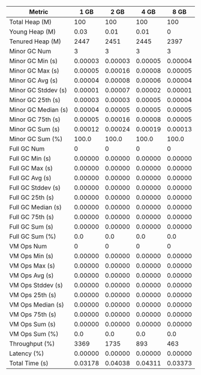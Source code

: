 | Metric | 1 GB | 2 GB | 4 GB | 8 GB |
|------|----|----|----|----|
| Total Heap (M) | 100 | 100 | 100 | 100 |
| Young Heap (M) | 0.03 | 0.01 | 0.01 | 0 |
| Tenured Heap (M) | 2447 | 2451 | 2445 | 2397 |
| Minor GC Num | 3 | 3 | 3 | 3 |
| Minor GC Min (s) | 0.00003 | 0.00003 | 0.00005 | 0.00004 |
| Minor GC Max (s) | 0.00005 | 0.00016 | 0.00008 | 0.00005 |
| Minor GC Avg (s) | 0.00004 | 0.00008 | 0.00006 | 0.00004 |
| Minor GC Stddev (s) | 0.00001 | 0.00007 | 0.00002 | 0.00001 |
| Minor GC 25th (s) | 0.00003 | 0.00003 | 0.00005 | 0.00004 |
| Minor GC Median (s) | 0.00004 | 0.00005 | 0.00005 | 0.00005 |
| Minor GC 75th (s) | 0.00005 | 0.00016 | 0.00008 | 0.00005 |
| Minor GC Sum (s) | 0.00012 | 0.00024 | 0.00019 | 0.00013 |
| Minor GC Sum (%) | 100.0 | 100.0 | 100.0 | 100.0 |
| Full GC Num | 0 | 0 | 0 | 0 |
| Full GC Min (s) | 0.00000 | 0.00000 | 0.00000 | 0.00000 |
| Full GC Max (s) | 0.00000 | 0.00000 | 0.00000 | 0.00000 |
| Full GC Avg (s) | 0.00000 | 0.00000 | 0.00000 | 0.00000 |
| Full GC Stddev (s) | 0.00000 | 0.00000 | 0.00000 | 0.00000 |
| Full GC 25th (s) | 0.00000 | 0.00000 | 0.00000 | 0.00000 |
| Full GC Median (s) | 0.00000 | 0.00000 | 0.00000 | 0.00000 |
| Full GC 75th (s) | 0.00000 | 0.00000 | 0.00000 | 0.00000 |
| Full GC Sum (s) | 0.00000 | 0.00000 | 0.00000 | 0.00000 |
| Full GC Sum (%) | 0.0 | 0.0 | 0.0 | 0.0 |
| VM Ops Num | 0 | 0 | 0 | 0 |
| VM Ops Min (s) | 0.00000 | 0.00000 | 0.00000 | 0.00000 |
| VM Ops Max (s) | 0.00000 | 0.00000 | 0.00000 | 0.00000 |
| VM Ops Avg (s) | 0.00000 | 0.00000 | 0.00000 | 0.00000 |
| VM Ops Stddev (s) | 0.00000 | 0.00000 | 0.00000 | 0.00000 |
| VM Ops 25th (s) | 0.00000 | 0.00000 | 0.00000 | 0.00000 |
| VM Ops Median (s) | 0.00000 | 0.00000 | 0.00000 | 0.00000 |
| VM Ops 75th (s) | 0.00000 | 0.00000 | 0.00000 | 0.00000 |
| VM Ops Sum (s) | 0.00000 | 0.00000 | 0.00000 | 0.00000 |
| VM Ops Sum (%) | 0.0 | 0.0 | 0.0 | 0.0 |
| Throughput (%) | 3369 | 1735 | 893 | 463 |
| Latency (%) | 0.00000 | 0.00000 | 0.00000 | 0.00000 |
| Total Time (s) | 0.03178 | 0.04038 | 0.04311 | 0.03373 |
